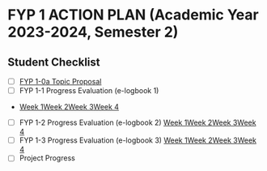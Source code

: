 # FYP 1 ACTION PLAN (Academic Year 2023-2024, Semester 2)

## Student Checklist

- [ ] [FYP 1-0a Topic Proposal](https://docs.google.com/document/d/1vefJ0vwEF74DSQTE-DMZpXptfNmTL8Zp1gOh6bozLPE/edit)
- [ ] FYP 1-1 Progress Evaluation (e-logbook 1)
- [Week 1]()[Week 2]()[Week 3]()[Week 4]()
- [ ] FYP 1-2 Progress Evaluation (e-logbook 2)
      [Week 1]()[Week 2]()[Week 3]()[Week 4]()
- [ ] FYP 1-3 Progress Evaluation (e-logbook 3)
      [Week 1]()[Week 2]()[Week 3]()[Week 4]()
- [ ] Project Progress
